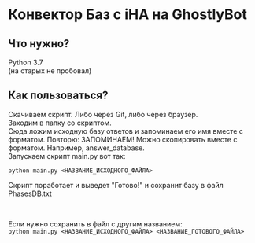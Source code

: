 # Конвектор Баз с iHA на GhostlyBot

## Что нужно?

Python 3.7<br/>
(на старых не пробовал)

## Как пользоваться?

Скачиваем скрипт. Либо через Git, либо через браузер.<br/>
Заходим в папку со скриптом.<br/>
Сюда ложим исходную базу ответов и запоминаем его имя вместе с форматом. Повторю: ЗАПОМИНАЕМ! Можно скопировать вместе с форматом. Например, answer_database.<br/>
Запускаем скрипт main.py вот так:<br/>

`python main.py <НАЗВАНИЕ_ИСХОДНОГО_ФАЙЛА>`<br/>

Скрипт поработает и выведет "Готово!" и сохранит базу в файл PhasesDB.txt<br/>

<br/>

Если нужно сохранить в файл с другим названием:<br/>
`python main.py <НАЗВАНИЕ_ИСХОДНОГО_ФАЙЛА> <НАЗВАНИЕ_ГОТОВОГО_ФАЙЛА>`
